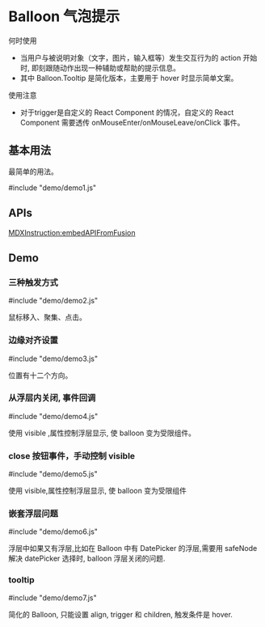 # Balloon 气泡提示

何时使用

* 当用户与被说明对象（文字，图片，输入框等）发生交互行为的 action 开始时, 即刻跟随动作出现一种辅助或帮助的提示信息。
* 其中 Balloon.Tooltip 是简化版本，主要用于 hover 时显示简单文案。

使用注意

* 对于trigger是自定义的 React Component 的情况，自定义的 React Component 需要透传 onMouseEnter/onMouseLeave/onClick 事件。


## 基本用法

最简单的用法。

#include "demo/demo1.js"


## APIs

[MDXInstruction:embedAPIFromFusion](https://github.com/alibaba-fusion/next/blob/master/docs/balloon/index.md)

## Demo

### 三种触发方式

#include "demo/demo2.js"

鼠标移入、聚集、点击。

### 边缘对齐设置

#include "demo/demo3.js"

位置有十二个方向。

### 从浮层内关闭, 事件回调

#include "demo/demo4.js"

使用 visible ,属性控制浮层显示, 使 balloon 变为受限组件。

### close 按钮事件，手动控制 visible

#include "demo/demo5.js"

使用 visible,属性控制浮层显示, 使 balloon 变为受限组件

### 嵌套浮层问题

#include "demo/demo6.js"

浮层中如果又有浮层,比如在 Balloon 中有 DatePicker 的浮层,需要用 safeNode 解决 datePicker 选择时, balloon 浮层关闭的问题.

### tooltip

#include "demo/demo7.js"

简化的 Balloon, 只能设置 align, trigger 和 children, 触发条件是 hover.

